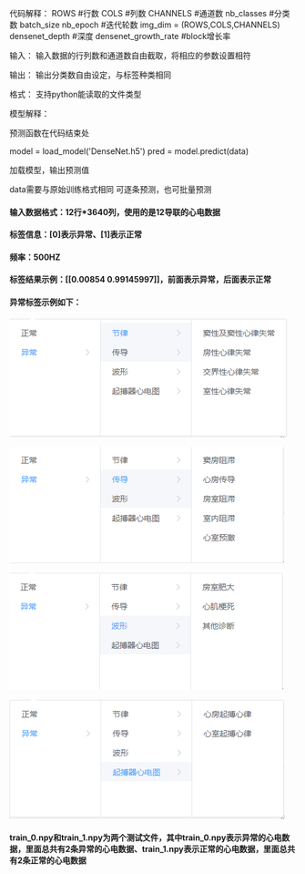 代码解释：
ROWS #行数
COLS #列数
CHANNELS #通道数
nb_classes #分类数
batch_size
nb_epoch #迭代轮数
img_dim = (ROWS,COLS,CHANNELS)
densenet_depth #深度
densenet_growth_rate #block增长率

输入：
输入数据的行列数和通道数自由截取，将相应的参数设置相符

输出：
输出分类数自由设定，与标签种类相同

格式：
支持python能读取的文件类型

模型解释：

预测函数在代码结束处

model = load_model('DenseNet.h5')
pred = model.predict(data)

加载模型，输出预测值

data需要与原始训练格式相同
可逐条预测，也可批量预测



#### 输入数据格式：12行*3640列，使用的是12导联的心电数据

#### 标签信息：[0]表示异常、[1]表示正常

#### 频率：500HZ

#### 标签结果示例：[[0.00854    0.99145997]]，前面表示异常，后面表示正常

#### 异常标签示例如下：

![1564369670091](assets/1564369670091.png)

![1564369705312](assets/1564369705312.png)

![1564369743318](assets/1564369743318.png)

![1564369761839](assets/1564369761839.png)

#### train_0.npy和train_1.npy为两个测试文件，其中train_0.npy表示异常的心电数据，里面总共有2条异常的心电数据、train_1.npy表示正常的心电数据，里面总共有2条正常的心电数据


